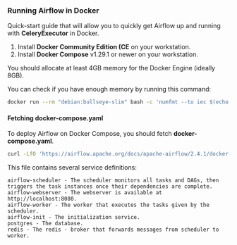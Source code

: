 ### Running Airflow in Docker

Quick-start guide that will allow you to quickly get Airflow up and running with __CeleryExecutor__ in Docker.

1. Install __Docker Community Edition (CE__ on your workstation.
2. Install __Docker Compose__ v1.29.1 or newer on your workstation.

You should allocate at least 4GB memory for the Docker Engine (ideally 8GB).

You can check if you have enough memory by running this command:
```bash
docker run --rm "debian:bullseye-slim" bash -c 'numfmt --to iec $(echo $(($(getconf _PHYS_PAGES) * $(getconf PAGE_SIZE))))'
```

#### Fetching docker-compose.yaml

To deploy Airflow on Docker Compose, you should fetch __docker-compose.yaml__.
```bash
curl -LfO 'https://airflow.apache.org/docs/apache-airflow/2.4.1/docker-compose.yaml'
```

This file contains several service definitions:
```text
airflow-scheduler - The scheduler monitors all tasks and DAGs, then triggers the task instances once their dependencies are complete.
airflow-webserver - The webserver is available at http://localhost:8080.
airflow-worker - The worker that executes the tasks given by the scheduler.
airflow-init - The initialization service.
postgres - The database.
redis - The redis - broker that forwards messages from scheduler to worker.
```
